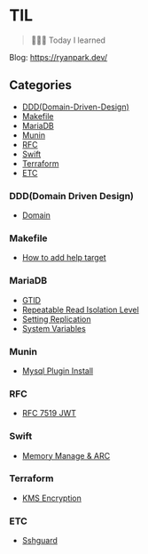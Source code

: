 # TIL

> 👨🏼‍💻 Today I learned

Blog: https://ryanpark.dev/

## Categories

- [DDD(Domain-Driven-Design)](#ddddomain-driven-design)
- [Makefile](#makefile)
- [MariaDB](#mariadb)
- [Munin](#munin)
- [RFC](#rfc)
- [Swift](#swift)
- [Terraform](#terraform)
- [ETC](#etc)

### DDD(Domain Driven Design)
- [Domain](DDD/domain.md)


### Makefile
- [How to add help target](Makefile/2018-04-24-how-to-show-help.md)

### MariaDB
- [GTID](MariaDB/2017-11-01-mariadb-gtid.md)
- [Repeatable Read Isolation Level](MariaDB/2018-03-30-mariadb-repeatable-read.md)
- [Setting Replication](MariaDB/2017-10-30-mariadb-setting-replication.md)
- [System Variables](MariaDB/2017-10-23-mariadb-system-variables.md)

### Munin
- [Mysql Plugin Install](Munin/2018-04-11-munin-mysql-plugin-install.md)

### RFC
- [RFC 7519 JWT](RFC/7519-json-web-token.md)

### Swift
- [Memory Manage & ARC](Swift/2018-04-02-memory-manage.md)

### Terraform
- [KMS Encryption](Terraform/2018-04-04-kms-encryption.md)

### ETC
- [Sshguard](ETC/2018-04-01-sshguard-password-block.md)